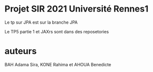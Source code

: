 # Projet SIR 2021 Université Rennes1

Le tp sur JPA  est sur la branche JPA

Le TP5 partie 1 et JAXrs sont dans des reposetories 

# auteurs

BAH Adama Sira, 
KONE Rahima et
AHOUA Benedicte





